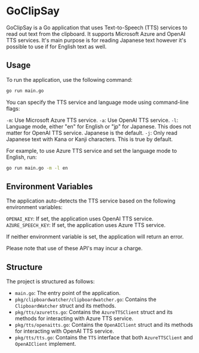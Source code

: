 # GoClipSay

GoClipSay is a Go application that uses Text-to-Speech (TTS) services to read out text from the clipboard. It supports Microsoft Azure and OpenAI TTS services. 
It's main purpose is for reading Japanese text however it's possible to use if for English text as well.

## Usage

To run the application, use the following command:

```sh
go run main.go
```

You can specify the TTS service and language mode using command-line flags:

`-m`: Use Microsoft Azure TTS service.
`-a`: Use OpenAI TTS service.
`-l`: Language mode, either "en" for English or "jp" for Japanese. This does not matter for OpenAI TTS service. Japanese is the default.
`-j`: Only read Japanese text with Kana or Kanji characters. This is true by default.

For example, to use Azure TTS service and set the language mode to English, run:

```sh
go run main.go -m -l en
```

## Environment Variables

The application auto-detects the TTS service based on the following environment variables:

`OPENAI_KEY`: If set, the application uses OpenAI TTS service.
`AZURE_SPEECH_KEY`: If set, the application uses Azure TTS service.

If neither environment variable is set, the application will return an error.

Please note that use of these API's may incur a charge.

## Structure

The project is structured as follows:

- `main.go`: The entry point of the application.
- `pkg/clipboardwatcher/clipboardwatcher.go`: Contains the `ClipboardWatcher` struct and its methods.
- `pkg/tts/azuretts.go`: Contains the `AzureTTSClient` struct and its methods for interacting with Azure TTS service.
- `pkg/tts/openaitts.go`: Contains the `OpenAIClient` struct and its methods for interacting with OpenAI TTS service.
- `pkg/tts/tts.go`: Contains the `TTS` interface that both `AzureTTSClient` and `OpenAIClient` implement.
